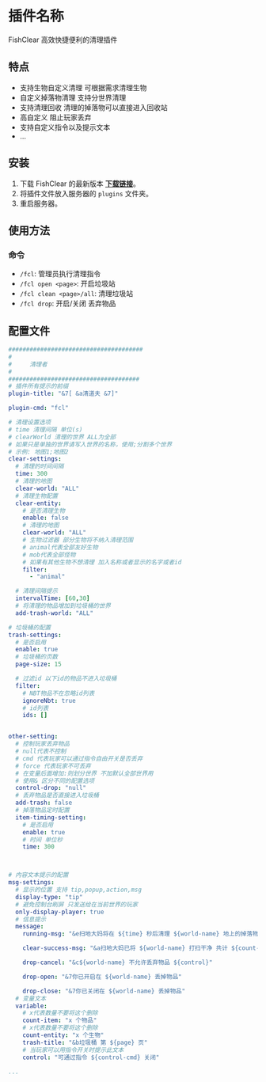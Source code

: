 # 插件名称

FishClear 高效快捷便利的清理插件

## 特点

- 支持生物自定义清理 可根据需求清理生物
- 自定义掉落物清理 支持分世界清理
- 支持清理回收 清理的掉落物可以直接进入回收站
- 高自定义 阻止玩家丢弃
- 支持自定义指令以及提示文本
- ...

## 安装

1. 下载 FishClear 的最新版本 **[下载链接](https://motci.cn/view/SoBadFish/job/FishCleaner/)**。
2. 将插件文件放入服务器的 `plugins` 文件夹。
3. 重启服务器。

## 使用方法

### 命令

- `/fcl`: 管理员执行清理指令
- `/fcl open <page>`: 开启垃圾站
- `/fcl clean <page>/all`: 清理垃圾站
- `/fcl drop`: 开启/关闭 丢弃物品

## 配置文件

```yaml
######################################
#
#     清理者
#
#####################################
# 插件所有提示的前缀
plugin-title: "&7[ &a清道夫 &7]"

plugin-cmd: "fcl"

# 清理设置选项
# time 清理间隔 单位(s)
# clearWorld 清理的世界 ALL为全部
# 如果只是单独的世界请写入世界的名称，使用;分割多个世界
# 示例: 地图1;地图2
clear-settings:
  # 清理的时间间隔
  time: 300
  # 清理的地图
  clear-world: "ALL"
  # 清理生物配置
  clear-entity:
    # 是否清理生物
    enable: false
    # 清理的地图
    clear-world: "ALL"
    # 生物过滤器 部分生物将不纳入清理范围
    # animal代表全部友好生物
    # mob代表全部怪物
    # 如果有其他生物不想清理 加入名称或者显示的名字或者id
    filter:
      - "animal"

  # 清理间隔提示
  intervalTime: [60,30]
  # 将清理的物品增加到垃圾桶的世界
  add-trash-world: "ALL"

# 垃圾桶的配置
trash-settings:
  # 是否启用
  enable: true
  # 垃圾桶的页数
  page-size: 15

  # 过滤id 以下id的物品不进入垃圾桶
  filter:
    # NBT物品不在忽略id列表
    ignoreNbt: true
    # id列表
    ids: []


other-setting:
  # 控制玩家丢弃物品
  # null代表不控制
  # cmd 代表玩家可以通过指令自由开关是否丢弃
  # force 代表玩家不可丢弃
  # 在变量后面增加:则划分世界 不加默认全部世界用
  # 使用& 区分不同的配置选项
  control-drop: "null"
  # 丢弃物品是否直接进入垃圾桶
  add-trash: false
  # 掉落物品定时配置
  item-timing-setting:
    # 是否启用
    enable: true
    # 时间 单位秒
    time: 300



# 内容文本提示的配置
msg-settings:
  # 显示的位置 支持 tip,popup,action,msg
  display-type: "tip"
  # 避免控制台刷屏 只发送给在当前世界的玩家
  only-display-player: true
  # 信息提示
  message:
    running-msg: "&e扫地大妈将在 ${time} 秒后清理 ${world-name} 地上的掉落物"

    clear-success-msg: "&a扫地大妈已将 ${world-name} 打扫干净 共计 ${count-item}"

    drop-cancel: "&c${world-name} 不允许丢弃物品 ${control}"

    drop-open: "&7你已开启在 ${world-name} 丢掉物品"

    drop-close: "&7你已关闭在 ${world-name} 丢掉物品"
  # 变量文本
  variable:
    # x代表数量不要将这个删除
    count-item: "x 个物品"
    # x代表数量不要将这个删除
    count-entity: "x 个生物"
    trash-title: "&b垃圾桶 第 ${page} 页"
    # 当玩家可以用指令开关时提示此文本
    control: "可通过指令 ${control-cmd} 关闭"

...

